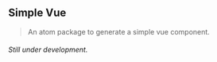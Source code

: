 ## Simple Vue

> An atom package to generate a simple vue component.

###### Still under development.
